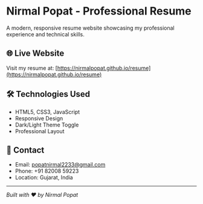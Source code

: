 # Nirmal Popat - Professional Resume

A modern, responsive resume website showcasing my professional experience and technical skills.

## 🌐 Live Website
Visit my resume at: [https://nirmalpopat.github.io/resume](https://nirmalpopat.github.io/resume)

## 🛠️ Technologies Used
- HTML5, CSS3, JavaScript
- Responsive Design
- Dark/Light Theme Toggle
- Professional Layout

## 📧 Contact
- Email: popatnirmal2233@gmail.com
- Phone: +91 82008 59223
- Location: Gujarat, India

---
*Built with ❤️ by Nirmal Popat* 